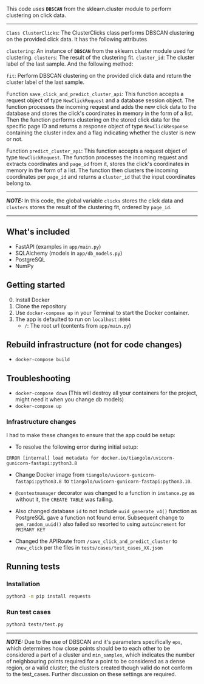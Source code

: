 This code uses **`DBSCAN`** from the sklearn.cluster module to perform clustering on click data. 

---

`Class ClusterClicks`: 
The ClusterClicks class performs DBSCAN clustering on the provided click data. It has the following attributes

`clustering`: An instance of **`DBSCAN`** from the sklearn.cluster module used for clustering.
`clusters`: The result of the clustering fit.
`cluster_id`: The cluster label of the last sample.
And the following method:

`fit`: Perform DBSCAN clustering on the provided click data and return the cluster label of the last sample.

Function `save_click_and_predict_cluster_api`:
This function accepts a request object of type `NewClickRequest` and a database session object. The function processes the incoming request and adds the new click data to the database and stores the click's coordinates in memory in the form of a list. Then the function performs clustering on the stored click data for the specific page ID and returns a response object of type `NewClickResponse` containing the cluster index and a flag indicating whether the cluster is new or not.

Function `predict_cluster_api`:
This function accepts a request object of type `NewClickRequest`. The function processes the incoming request and extracts coordinates and `page_id` from it, stores the click's coordinates in memory in the form of a list. The function then clusters the incoming coordinates per `page_id` and returns a `cluster_id` that the input coordinates belong to.

--- 

**_NOTE:_** In this code, the global variable `clicks` stores the click data and `clusters` stores the result of the clustering fit, ordered by `page_id`.

---

## What's included
- FastAPI (examples in `app/main.py`)
- SQLAlchemy (models in `app/db_models.py`)
- PostgreSQL
- NumPy


## Getting started

0) Install Docker
1) Clone the repository
2) Use `docker-compose up` in your Terminal to start the Docker container.
3) The app is defaulted to run on `localhost:8004`
   * `/`: The root url (contents from `app/main.py`)

## Rebuild infrastructure (not for code changes)
- `docker-compose build`

## Troubleshooting
- `docker-compose down` (This will destroy all your containers for the project, might need it when you change db models)
- `docker-compose up`

### __Infrastructure changes__
I had to make these changes to ensure that the app could be setup:

* To resolve the following error during initial setup: 
```
ERROR [internal] load metadata for docker.io/tiangolo/uvicorn-gunicorn-fastapi:python3.8
```

- Change Docker image from `tiangolo/uvicorn-gunicorn-fastapi:python3.8 `to `tiangolo/uvicorn-gunicorn-fastapi:python3.10`. 

- `@contextmanager` decorator was changed to a function in `instance.py` as without it, the `CREATE TABLE` was failing. 
- Also changed database `id` to not include `uuid_generate_v4()` function as PostgreSQL gave a function not found error. Subsequent change to `gen_random_uuid()` also failed so resorted to using `autoincrement` for `PRIMARY KEY`
- Changed the APIRoute from `/save_click_and_predict_cluster` to `/new_click` per the files in `tests/cases/test_cases_XX.json`


## Running tests
### Installation
```bash
python3 -m pip install requests
```

### Run test cases
```bash
python3 tests/test.py
```

---

**_NOTE:_** Due to the use of DBSCAN and it's parameters specifically `eps`, which determines how close points should be to each other to be considered a part of a cluster and `min_samples`, which indicates the number of neighbouring points required for a point to be considered as a dense region, or a valid cluster; the clusters created though valid do not conform to the test_cases. Further discussion on these settings are required. 
